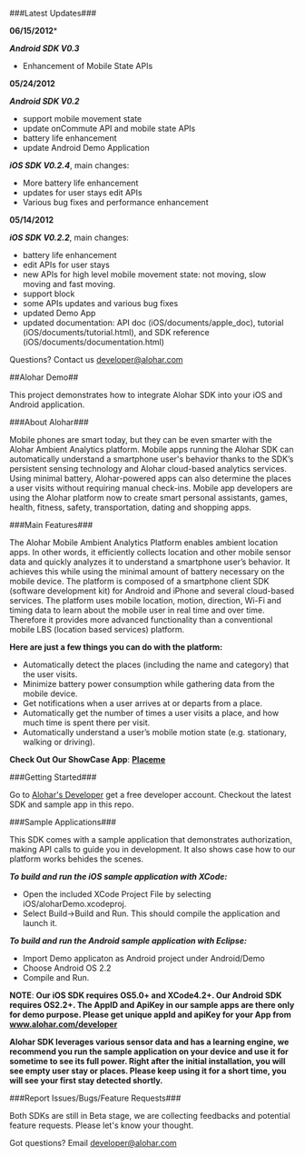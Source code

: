 ###Latest Updates###

**06/15/2012***

***Android SDK V0.3***

+ Enhancement of Mobile State APIs

**05/24/2012**

***Android SDK V0.2***

+ support mobile movement state
+ update onCommute API and mobile state APIs
+ battery life enhancement
+ update Android Demo Application

***iOS SDK V0.2.4***, main changes:

+ More battery life enhancement
+ updates for user stays edit APIs
+ Various bug fixes and performance enhancement

**05/14/2012**

***iOS SDK V0.2.2***, main changes:

+ battery life enhancement
+ edit APIs for user stays
+ new APIs for high level mobile movement state: not moving, slow moving and fast moving.
+ support block
+ some APIs updates and various bug fixes
+ updated Demo App
+ updated documentation: API doc (iOS/documents/apple_doc), tutorial (iOS/documents/tutorial.html), and SDK reference (iOS/documents/documentation.html)

Questions? Contact us developer@alohar.com 

##Alohar Demo##

This project demonstrates how to integrate Alohar SDK into your iOS and Android application.

###About Alohar###

Mobile phones are smart today, but they can be even smarter with the Alohar Ambient Analytics platform. Mobile apps running the Alohar SDK can automatically understand a smartphone user's behavior thanks to the SDK’s persistent sensing technology and Alohar cloud-based analytics services. Using minimal battery, Alohar-powered apps can also determine the places a user visits without requiring manual check-ins. Mobile app developers are using the Alohar platform now to create smart personal assistants, games, health, fitness, safety, transportation, dating and shopping apps.

###Main Features###

The Alohar Mobile Ambient Analytics Platform enables ambient location apps. In other words, it efficiently collects location and other mobile sensor data and quickly analyzes it to understand a smartphone user’s behavior. It achieves this while using the minimal amount of battery necessary on the mobile device. The platform is composed of a smartphone client SDK (software development kit) for Android and iPhone and several cloud-based services. The platform uses mobile location, motion, direction, Wi-Fi and timing data to learn about the mobile user in real time and over time. Therefore it provides more advanced functionality than a conventional mobile LBS (location based services) platform. 

**Here are just a few things you can do with the platform:**

+ Automatically detect the places (including the name and category) that the user visits.
+ Minimize battery power consumption while gathering data from the mobile device.
+ Get notifications when a user arrives at or departs from a place.
+ Automatically get the number of times a user visits a place, and how much time is spent there per visit.
+ Automatically understand a user’s mobile motion state (e.g. stationary, walking or driving).

**Check Out Our ShowCase App**: **[Placeme](http://itunes.apple.com/us/app/placeme/id501165259?mt=8)**


###Getting Started###

Go to [Alohar's Developer](http://www.alohar.com/developer) get a free developer account.
Checkout the latest SDK and sample app in this repo.

###Sample Applications###

This SDK comes with a sample application that demonstrates authorization, making API calls to guide you in development. It also shows case how to our platform works behides the scenes.

***To build and run the iOS sample application with XCode:***

+ Open the included XCode Project File by selecting iOS/aloharDemo.xcodeproj.
+ Select Build->Build and Run. This should compile the application and launch it.

***To build and run the Android sample application with Eclipse:***

+ Import Demo applicaton as Android project under Android/Demo
+ Choose Android OS 2.2
+ Compile and Run. 

**NOTE**: **Our iOS SDK requires OS5.0+ and XCode4.2+. Our Android SDK requires OS2.2+. The AppID and ApiKey in our sample apps are there only for demo purpose. Please get unique appId and apiKey for your App from www.alohar.com/developer**

**Alohar SDK leverages various sensor data and has a learning engine, we recommend you run the sample application on your device and use it for sometime to see its full power. Right after the initial installation, you will see empty user stay or places. Please keep using it for a short time, you will see your first stay detected shortly.**

###Report Issues/Bugs/Feature Requests###

Both SDKs are still in Beta stage, we are collecting feedbacks and potential feature requests. Please let's know your thought. 

Got questions? Email <developer@alohar.com>
